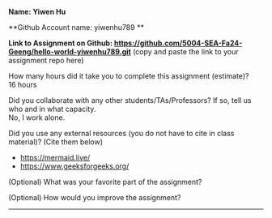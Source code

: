 **Name: Yiwen Hu**

**Github Account name: yiwenhu789 **

**Link to Assignment on Github: https://github.com/5004-SEA-Fa24-Geeng/hello-world-yiwenhu789.git** (copy and paste the link to your assignment repo here)

How many hours did it take you to complete this assignment (estimate)?  
16 hours

Did you collaborate with any other students/TAs/Professors? If so, tell us who and in what
capacity.  
No, I work alone.


  
Did you use any external resources (you do not have to cite in class material)? (Cite them below)

* https://mermaid.live/
* https://www.geeksforgeeks.org/


(Optional) What was your favorite part of the assignment?

(Optional) How would you improve the assignment?

---
